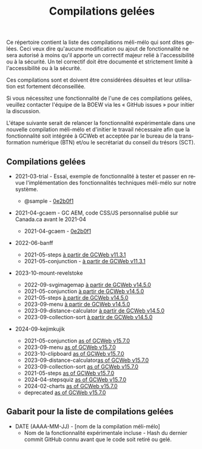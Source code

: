 ﻿---
title: "Compilations gelées"
lang: fr
altLangPage: "index-en.html"
dateModified: "2024-11-07"
---

Ce répertoire contient la liste des compilations méli-mélo qui sont dites gelées. Ceci veux dire qu'aucune modification ou ajout de fonctionnalité ne sera autorisé à moins qu'il apporte un correctif majeur relié à l'accessibilité ou à la sécurité. Un tel correctif doit être documenté et strictement limité à l'accessibilité ou à la sécurité.

Ces compilations sont et doivent être considérées désuètes et leur utilisation est fortement déconseillée.

Si vous nécessitez une fonctionnalité de l'une de ces compilations gelées, veuillez contacter l'équipe de la BOEW via les «&nbsp;GitHub issues&nbsp;» pour initier la discussion.

L'étape suivante serait de relancer la fonctionnalité expérimentale dans une nouvelle compilation méli-mélo et d'initier le travail nécessaire afin que la fonctionnalité soit intégrée à GCWeb et acceptée par le bureau de la transformation numérique (BTN) et/ou le secrétariat du conseil du trésors (SCT).

## Compilations gelées

* 2021-03-trial - Essai, exemple de fonctionnalité à tester et passer en revue l'implémentation des fonctionnalités techniques méli-mélo sur notre système.
  * @sample - [0e2b0f1](https://github.com/wet-boew/GCWeb/tree/0e2b0f1c3bb81c198533c478bf1704ae89589ce8)
* 2021-04-gcaem - GC AEM, code CSS/JS personnalisé publié sur Canada.ca avant le 2021-04
  * 2021-04-gcaem - [0e2b0f1](https://github.com/wet-boew/GCWeb/tree/0e2b0f1c3bb81c198533c478bf1704ae89589ce8)
* 2022-06-banff
  * 2021-05-steps [à partir de GCWeb v11.3.1](https://github.com/wet-boew/GCWeb/tree/v11.3.1/m%C3%A9li-m%C3%A9lo/2021-05-steps)
  * 2021-05-conjunction - [à partir de GCWeb v11.3.1](https://github.com/wet-boew/GCWeb/tree/v11.3.1/m%C3%A9li-m%C3%A9lo/2021-05-conjunction)

* 2023-10-mount-revelstoke
  * 2022-09-svgimagemap [à partir de GCWeb v14.5.0](https://github.com/wet-boew/GCWeb/tree/v14.5.0/m%C3%A9li-m%C3%A9lo/2022-09-svgimagemap)
  * 2021-05-conjunction [à partir de GCWeb v14.5.0](https://github.com/wet-boew/GCWeb/tree/v14.5.0/m%C3%A9li-m%C3%A9lo/2021-05-conjunction)
  * 2021-05-steps [à partir de GCWeb v14.5.0](https://github.com/wet-boew/GCWeb/tree/v14.5.0/m%C3%A9li-m%C3%A9lo/2021-05-steps)
  * 2023-09-menu [à partir de GCWeb v14.5.0](https://github.com/wet-boew/GCWeb/tree/v14.5.0/m%C3%A9li-m%C3%A9lo/2023-09-menu)
  * 2023-09-distance-calculator [à partir de GCWeb v14.5.0](https://github.com/wet-boew/GCWeb/tree/v14.5.0/m%C3%A9li-m%C3%A9lo/2023-09-distance-calculator)
  * 2023-09-collection-sort [à partir de GCWeb v14.5.0](https://github.com/wet-boew/GCWeb/tree/v14.5.0/m%C3%A9li-m%C3%A9lo/2023-09-collection-sort)
* 2024-09-kejimkujik
  * 2021-05-conjunction [as of GCWeb v15.7.0](https://github.com/wet-boew/GCWeb/tree/v15.7.0/m%C3%A9li-m%C3%A9lo/2021-05-conjunction)
  * 2023-09-menu [as of GCWeb v15.7.0](https://github.com/wet-boew/GCWeb/tree/v15.7.0/m%C3%A9li-m%C3%A9lo/2023-09-menu)
  * 2023-10-clipboard [as of GCWeb v15.7.0](https://github.com/wet-boew/GCWeb/tree/v15.7.0/m%C3%A9li-m%C3%A9lo/2023-10-clipboard)
  * 2023-09-distance-calculator[as of GCWeb v15.7.0](https://github.com/wet-boew/GCWeb/tree/v15.7.0/m%C3%A9li-m%C3%A9lo/2023-09-distance-calculator)
  * 2023-09-collection-sort [as of GCWeb v15.7.0](https://github.com/wet-boew/GCWeb/tree/v15.7.0/m%C3%A9li-m%C3%A9lo/2023-09-collection-sort)
  * 2021-05-steps [as of GCWeb v15.7.0](https://github.com/wet-boew/GCWeb/tree/v15.7.0/m%C3%A9li-m%C3%A9lo/steps)
  * 2024-04-stepsquiz [as of GCWeb v15.7.0](https://github.com/wet-boew/GCWeb/tree/v15.7.0/m%C3%A9li-m%C3%A9lo/2024-04-stepsquiz)
  * 2024-02-charts [as of GCWeb v15.7.0](https://github.com/wet-boew/GCWeb/tree/v15.7.0/m%C3%A9li-m%C3%A9lo/2024-02-charts)
  * deprecated [as of GCWeb v15.7.0](https://github.com/wet-boew/GCWeb/tree/v15.7.0/m%C3%A9li-m%C3%A9lo/deprecated)

## Gabarit pour la liste de compilations gelées

* DATE (AAAA-MM-JJ) - [nom de la compilation méli-mélo]
  * Nom de la fonctionnalité expérimentale incluse - Hash du dernier commit GitHub connu avant que le code soit retiré ou gelé.
